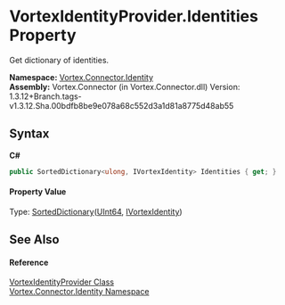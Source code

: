 # VortexIdentityProvider.Identities Property 
 

Get dictionary of identities.

**Namespace:**&nbsp;<a href="N_Vortex_Connector_Identity.md">Vortex.Connector.Identity</a><br />**Assembly:**&nbsp;Vortex.Connector (in Vortex.Connector.dll) Version: 1.3.12+Branch.tags-v1.3.12.Sha.00bdfb8be9e078a68c552d3a1d81a8775d48ab55

## Syntax

**C#**<br />
``` C#
public SortedDictionary<ulong, IVortexIdentity> Identities { get; }
```


#### Property Value
Type: <a href="https://docs.microsoft.com/dotnet/api/system.collections.generic.sorteddictionary-2" target="_blank">SortedDictionary</a>(<a href="https://docs.microsoft.com/dotnet/api/system.uint64" target="_blank">UInt64</a>, <a href="T_Vortex_Connector_Identity_IVortexIdentity.md">IVortexIdentity</a>)

## See Also


#### Reference
<a href="T_Vortex_Connector_Identity_VortexIdentityProvider.md">VortexIdentityProvider Class</a><br /><a href="N_Vortex_Connector_Identity.md">Vortex.Connector.Identity Namespace</a><br />